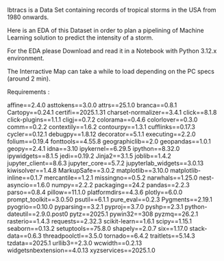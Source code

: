 Ibtracs is a Data Set containing records of tropical storms in the USA from 1980 onwards.

Here is an EDA of this Dataset in order to plan a pipelining of Machine Learning solution to predict the intensity of a storm.

For the EDA please Download and read it in a Notebook with Python 3.12.x environment.

The Interractive Map can take a while to load depending on the PC specs (around 2 min).

Requirements :

affine==2.4.0
asttokens==3.0.0
attrs==25.1.0
branca==0.8.1
Cartopy==0.24.1
certifi==2025.1.31
charset-normalizer==3.4.1
click==8.1.8
click-plugins==1.1.1
cligj==0.7.2
colorama==0.4.6
colorlover==0.3.0
comm==0.2.2
contextily==1.6.2
contourpy==1.3.1
cufflinks==0.17.3
cycler==0.12.1
debugpy==1.8.12
decorator==5.1.1
executing==2.2.0
folium==0.19.4
fonttools==4.55.8
geographiclib==2.0
geopandas==1.0.1
geopy==2.4.1
idna==3.10
ipykernel==6.29.5
ipython==8.32.0
ipywidgets==8.1.5
jedi==0.19.2
Jinja2==3.1.5
joblib==1.4.2
jupyter_client==8.6.3
jupyter_core==5.7.2
jupyterlab_widgets==3.0.13
kiwisolver==1.4.8
MarkupSafe==3.0.2
matplotlib==3.10.0
matplotlib-inline==0.1.7
mercantile==1.2.1
missingno==0.5.2
narwhals==1.25.0
nest-asyncio==1.6.0
numpy==2.2.2
packaging==24.2
pandas==2.2.3
parso==0.8.4
pillow==11.1.0
platformdirs==4.3.6
plotly==6.0.0
prompt_toolkit==3.0.50
psutil==6.1.1
pure_eval==0.2.3
Pygments==2.19.1
pyogrio==0.10.0
pyparsing==3.2.1
pyproj==3.7.0
pyshp==2.3.1
python-dateutil==2.9.0.post0
pytz==2025.1
pywin32==308
pyzmq==26.2.1
rasterio==1.4.3
requests==2.32.3
scikit-learn==1.6.1
scipy==1.15.1
seaborn==0.13.2
setuptools==75.8.0
shapely==2.0.7
six==1.17.0
stack-data==0.6.3
threadpoolctl==3.5.0
tornado==6.4.2
traitlets==5.14.3
tzdata==2025.1
urllib3==2.3.0
wcwidth==0.2.13
widgetsnbextension==4.0.13
xyzservices==2025.1.0

